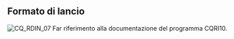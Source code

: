 ## Formato di lancio

![CQ_RDIN_07](https://doc.smeup.com/immagini/MBDOC_OGG-P_CQUS30/CQ_RDIN_07.png)
Far riferimento alla documentazione del programma CQRI10.
